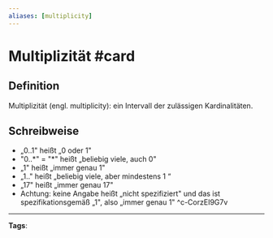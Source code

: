 ```yaml
---
aliases: [multiplicity]
---
```


# Multiplizität #card
## Definition
Multiplizität (engl. multiplicity): ein Intervall der zulässigen Kardinalitäten.
## Schreibweise
- „0..1" heißt „0 oder 1"
- "0..*" = "\*" heißt „beliebig viele, auch 0"
- „1" heißt „immer genau 1"
- „1.." heißt „beliebig viele, aber mindestens 1 “
- „17" heißt „immer genau 17"
- Achtung: keine Angabe heißt „nicht spezifiziert" und das ist spezifikationsgemäß „1", also „immer genau 1"
^c-CorzEI9G7v
---
**Tags**:  